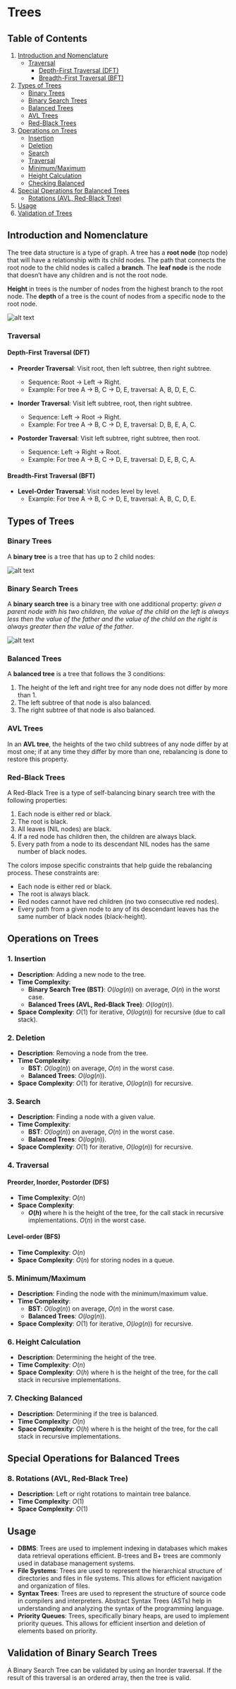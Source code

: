 # Trees

## Table of Contents

1. [Introduction and Nomenclature](#introduction-and-nomenclature)
    - [Traversal](#traversal)
        - [Depth-First Traversal (DFT)](#depth-first-traversal-dft)
        - [Breadth-First Traversal (BFT)](#breadth-first-traversal-bft)
2. [Types of Trees](#types-of-trees)
    - [Binary Trees](#binary-trees)
    - [Binary Search Trees](#binary-search-tree)
    - [Balanced Trees](#balanced-trees)
    - [AVL Trees](#avl-trees)
    - [Red-Black Trees](#red-black-trees)
3. [Operations on Trees](#operations-on-trees)
    - [Insertion](#1-insertion)
    - [Deletion](#2-deletion)
    - [Search](#3-search)
    - [Traversal](#4-traversal)
    - [Minimum/Maximum](#5-minimummaximum)
    - [Height Calculation](#6-height-calculation)
    - [Checking Balanced](#7-checking-balanced)
4. [Special Operations for Balanced Trees](#special-operations-for-balanced-trees)
    - [Rotations (AVL, Red-Black Tree)](#8-rotations-avl-red-black-tree)
5. [Usage](#usage)
6. [Validation of Trees](#validation-of-trees)

## Introduction and Nomenclature

The tree data structure is a type of graph. A tree has a **root node** (top node) that will have a relationship with its child nodes. The path that connects the root node to the child nodes is called a **branch**. The **leaf node** is the node that doesn’t have any children and is not the root node.

**Height** in trees is the number of nodes from the highest branch to the root node. The **depth** of a tree is the count of nodes from a specific node to the root node.

![alt text](images/tree_diagram.png)

### Traversal

#### Depth-First Traversal (DFT)

-   **Preorder Traversal**: Visit root, then left subtree, then right subtree.

    -   Sequence: Root -> Left -> Right.
    -   Example: For tree A -> B, C -> D, E, traversal: A, B, D, E, C.

-   **Inorder Traversal**: Visit left subtree, root, then right subtree.

    -   Sequence: Left -> Root -> Right.
    -   Example: For tree A -> B, C -> D, E, traversal: D, B, E, A, C.

-   **Postorder Traversal**: Visit left subtree, right subtree, then root.
    -   Sequence: Left -> Right -> Root.
    -   Example: For tree A -> B, C -> D, E, traversal: D, E, B, C, A.

#### Breadth-First Traversal (BFT)

-   **Level-Order Traversal**: Visit nodes level by level.
    -   Example: For tree A -> B, C -> D, E, traversal: A, B, C, D, E.

## Types of Trees

### Binary Trees

A **binary tree** is a tree that has up to 2 child nodes:

![alt text](images/binary_tree.png)

### Binary Search Trees

A **binary search tree** is a binary tree with one additional property: _given a parent node with his two children, the value of the child on the left is always less then the value of the father and the value of the child on the right is always greater then the value of the father_.

![alt text](images/binary_search_tree.png)

### Balanced Trees

A **balanced tree** is a tree that follows the 3 conditions:

1. The height of the left and right tree for any node does not differ by more than 1.
2. The left subtree of that node is also balanced.
3. The right subtree of that node is also balanced.

### AVL Trees

In an **AVL tree**, the heights of the two child subtrees of any node differ by at most one; if at any time they differ by more than one, rebalancing is done to restore this property.

### Red-Black Trees

A Red-Black Tree is a type of self-balancing binary search tree with the following properties:

1. Each node is either red or black.
2. The root is black.
3. All leaves (NIL nodes) are black.
4. If a red node has children then, the children are always black.
5. Every path from a node to its descendant NIL nodes has the same number of black nodes.

The colors impose specific constraints that help guide the rebalancing process. These constraints are:

-   Each node is either red or black.
-   The root is always black.
-   Red nodes cannot have red children (no two consecutive red nodes).
-   Every path from a given node to any of its descendant leaves has the same number of black nodes (black-height).

## Operations on Trees

### 1. Insertion

-   **Description**: Adding a new node to the tree.
-   **Time Complexity**:
    -   **Binary Search Tree (BST)**: $O(log(n))$ on average, $O(n)$ in the worst case.
    -   **Balanced Trees (AVL, Red-Black Tree)**: $O(log(n))$.
-   **Space Complexity**: $O(1)$ for iterative, $O(log(n))$ for recursive (due to call stack).

### 2. Deletion

-   **Description**: Removing a node from the tree.
-   **Time Complexity**:
    -   **BST**: $O(log(n))$ on average, $O(n)$ in the worst case.
    -   **Balanced Trees**: $O(log(n))$.
-   **Space Complexity**: $O(1)$ for iterative, $O(log(n))$ for recursive.

### 3. Search

-   **Description**: Finding a node with a given value.
-   **Time Complexity**:
    -   **BST**: $O(log(n))$ on average, $O(n)$ in the worst case.
    -   **Balanced Trees**: $O(log(n))$.
-   **Space Complexity**: $O(1)$ for iterative, $O(log(n))$ for recursive.

### 4. Traversal

#### Preorder, Inorder, Postorder (DFS)

-   **Time Complexity**: $O(n)$
-   **Space Complexity**:
    -   **$O(h)$** where h is the height of the tree, for the call stack in recursive implementations. $O(n)$ in the worst case.

#### Level-order (BFS)

-   **Time Complexity**: $O(n)$
-   **Space Complexity**: $O(n)$ for storing nodes in a queue.

### 5. Minimum/Maximum

-   **Description**: Finding the node with the minimum/maximum value.
-   **Time Complexity**:
    -   **BST**: $O(log(n))$ on average, $O(n)$ in the worst case.
    -   **Balanced Trees**: $O(log(n))$.
-   **Space Complexity**: $O(1)$ for iterative, $O(log(n))$ for recursive.

### 6. Height Calculation

-   **Description**: Determining the height of the tree.
-   **Time Complexity**: $O(n)$
-   **Space Complexity**: $O(h)$ where h is the height of the tree, for the call stack in recursive implementations.

### 7. Checking Balanced

-   **Description**: Determining if the tree is balanced.
-   **Time Complexity**: $O(n)$
-   **Space Complexity**: $O(h)$ where h is the height of the tree, for the call stack in recursive implementations.

## Special Operations for Balanced Trees

### 8. Rotations (AVL, Red-Black Tree)

-   **Description**: Left or right rotations to maintain tree balance.
-   **Time Complexity**: $O(1)$
-   **Space Complexity**: $O(1)$

## Usage

-   **DBMS**: Trees are used to implement indexing in databases which makes data retrieval operations efficient. B-trees and B+ trees are commonly used in database management systems.
-   **File Systems**: Trees are used to represent the hierarchical structure of directories and files in file systems. This allows for efficient navigation and organization of files.
-   **Syntax Trees**: Trees are used to represent the structure of source code in compilers and interpreters. Abstract Syntax Trees (ASTs) help in understanding and analyzing the syntax of the programming language.
-   **Priority Queues**: Trees, specifically binary heaps, are used to implement priority queues. This allows for efficient insertion and deletion of elements based on priority.

## Validation of Binary Search Trees

A Binary Search Tree can be validated by using an Inorder traversal. If the result of this traversal is an ordered array, then the tree is valid.

